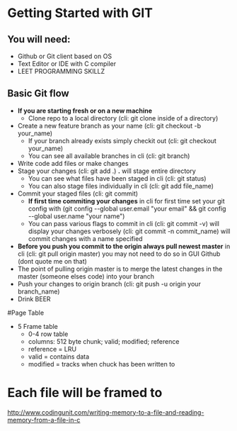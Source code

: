 

# Getting Started with GIT
## You will need:
* Github or Git client based on OS
* Text Editor or IDE with C compiler
* LEET PROGRAMMING SKILLZ

## Basic Git flow
* __If you are starting fresh or on a new machine__
    * Clone repo to a local directory (cli: git clone inside of a directory)
* Create a new feature branch as your name (cli: git checkout -b your_name)
    * If your branch already exists simply checkit out (cli: git checkout your_name)
    * You can see all available branches in cli (cli: git branch)
* Write code add files or make changes
* Stage your changes (cli: git add .) __.__ will stage entire directory
    * You can see what files have been staged in cli (cli: git status)
    * You can also stage files individually in cli (cli: git add file_name)
* Commit your staged files (cli: git commit)
    * __If first time commiting your changes__ in cli for first time set your git config with (git config --global user.email "your email" && git config --global user.name "your name")
    * You can pass various flags to commit in cli (cli: git commit -v) will display your changes verbosely (cli: git commit -n commit_name) will commit changes with a name specified
* __Before you push you commit to the origin always pull newest master__ in cli (cli: git pull origin master) you may not need to do so in GUI Github (dont quote me on that)
*  The point of pulling origin master is to merge the latest changes in the master (someone elses code) into your branch
* Push your changes to origin branch (cli: git push -u origin your branch_name)
* Drink BEER

#Page Table
* 5 Frame table
    * 0-4 row table
    * columns: 512 byte chunk; valid; modified; reference
    * reference  = LRU
    * valid = contains data
    * modified = tracks when chuck has been written to
# Each file will be framed to



http://www.codingunit.com/writing-memory-to-a-file-and-reading-memory-from-a-file-in-c
